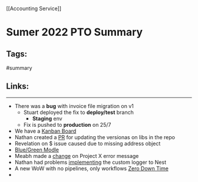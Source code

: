 [[Accounting Service]]

# Sumer 2022 PTO Summary

## Tags:
#summary

## Links:

---

- There was a **bug** with invoice file migration on v1
	- Stuart deployed the fix to **deploy/test** branch
		- **Staging** env
	- Fix is pushed to **production** on 25/7
- We have a [Kanban Board](https://globalization-partners.atlassian.net/jira/software/c/projects/NG/boards/394)
- Nathan created a [PR](https://github.com/globalization-partners/gp-accountingv2-service/pull/267) for updating the versionas on libs in the repo
- Revelation on $ issue caused due to missing address object
- [Blue/Green Modle](https://globalization-partners.atlassian.net/wiki/spaces/GPDEV/pages/2609872930/Classic+-+Zero+Downtime+Architecture+Review)
- Meabh made a [change](https://github.com/globalization-partners/gp-accountingv2-service/pull/326/files) on Project X error message
- Nathan had problems [implementing](https://gpcorporate.slack.com/archives/C035QQ7M5E0/p1660290718055239) the custom logger to Nest
- A new WoW with no pipelines, only workflows [Zero Down Time](https://gpcorporate.slack.com/archives/CTVFJJKME/p1660319943988379)
- 